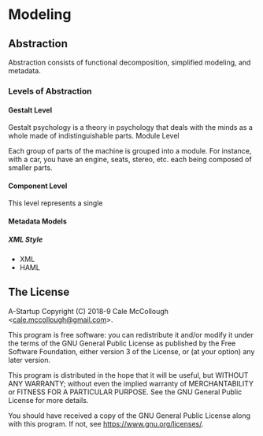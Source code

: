 # Modeling

## Abstraction

Abstraction consists of functional decomposition, simplified modeling, and metadata.

### Levels of Abstraction

#### Gestalt Level

Gestalt psychology is a theory in psychology that deals with the minds as a whole made of indistinguishable parts.
Module Level

Each group of parts of the machine is grouped into a module. For instance, with a car, you have an engine, seats, stereo, etc. each being composed of smaller parts.

#### Component Level

This level represents a single

#### Metadata Models

##### XML Style

* XML
* HAML

## The License

A-Startup Copyright (C) 2018-9 Cale McCollough <<cale.mccollough@gmail.com>>.

This program is free software: you can redistribute it and/or modify it under the terms of the GNU General Public License as published by the Free Software Foundation, either version 3 of the License, or (at your option) any later version.

This program is distributed in the hope that it will be useful, but WITHOUT ANY WARRANTY; without even the implied warranty of MERCHANTABILITY or FITNESS FOR A PARTICULAR PURPOSE. See the GNU General Public License for more details.

You should have received a copy of the GNU General Public License along with this program.  If not, see <https://www.gnu.org/licenses/>.
